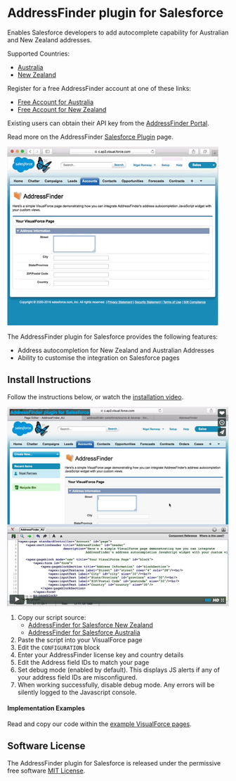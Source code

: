 # AddressFinder plugin for Salesforce

Enables Salesforce developers to add autocomplete capability for Australian and New Zealand addresses.

Supported Countries:

* [Australia](https://addressfinder.com.au/?utm_source=salesforce%20plugin&utm_medium=plugin&utm_campaign=plugin&utm_term=Australia&utm_content=Supported%20Countries)
* [New Zealand](https://addressfinder.nz/?utm_source=salesforce%20plugin&utm_medium=plugin&utm_campaign=plugin&utm_term=New%20Zealand&utm_content=Supported%20Countries)

Register for a free AddressFinder account at one of these links:

* [Free Account for Australia](https://portal.addressfinder.io/signup/au/free?utm_source=salesforce%20plugin&utm_medium=plugin&utm_campaign=plugin&utm_term=Australia&utm_content=Free%20Account%20for%20Australia)
* [Free Account for New Zealand](https://portal.addressfinder.io/signup/nz/free?utm_source=salesforce%20plugin&utm_medium=plugin&utm_campaign=plugin&utm_term=New%20Zealand&utm_content=Free%20Account%20for%20New%20Zealand)

Existing users can obtain their API key from the [AddressFinder Portal](https://portal.addressfinder.io/?utm_source=salesforce%20plugin&utm_medium=plugin&utm_campaign=plugin&utm_term=AddressFinder%20Portal&utm_content=existing%20users).

Read more on the AddressFinder [Salesforce Plugin](https://addressfinder.nz/docs/salesforce?utm_source=salesforce%20plugin&utm_medium=plugin&utm_campaign=plugin&utm_term=AddressFinder%20Portal&utm_content=Read%20More) page.


![Alt Text](assets/salesforce-au.gif)

The AddressFinder plugin for Salesforce provides the following features:
- Address autocompletion for New Zealand and Australian Addresses
- Ability to customise the integration on Salesforce pages

## Install Instructions

Follow the instructions below, or watch the [installation video](https://vimeo.com/166301327).

[![salesforce-bigcommerce plugin demo](assets/salesforce-installation-vimeo.png?raw=true)](https://vimeo.com/166301327)

1. Copy our script source:
	- [AddressFinder for Salesforce New Zealand](source/addressfinder_salesforce_nz.js)
	- [AddressFinder for Salesforce Australia](source/addressfinder_salesforce_au.js)
2. Paste the script into your VisualForce page
3. Edit the `CONFIGURATION` block
  1. Enter your AddressFinder license key and country details
  2. Edit the Address field IDs to match your page
  3. Set debug mode (enabled by default).  This displays JS alerts if any of your address field IDs are misconfigured.  
  4. When working successfully, disable debug mode. Any errors will be silently logged to the Javascript console.

#### Implementation Examples

Read and copy our code within the [example VisualForce pages](examples).

## Software License

The AddressFinder plugin for Salesforce is released under the permissive free software [MIT License](LICENSE).
